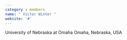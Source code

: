 ```yaml
---
category : members
name: " Victor Winter " 
website: '#'
---
```

University of Nebraska at Omaha
Omaha, Nebraska, USA

